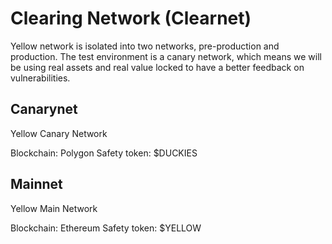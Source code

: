 # Clearing Network (Clearnet)

Yellow network is isolated into two networks, pre-production and production.
The test environment is a canary network, which means we will be using real assets
and real value locked to have a better feedback on vulnerabilities.

## Canarynet

Yellow Canary Network

Blockchain: Polygon
Safety token: $DUCKIES

## Mainnet

Yellow Main Network

Blockchain: Ethereum
Safety token: $YELLOW
